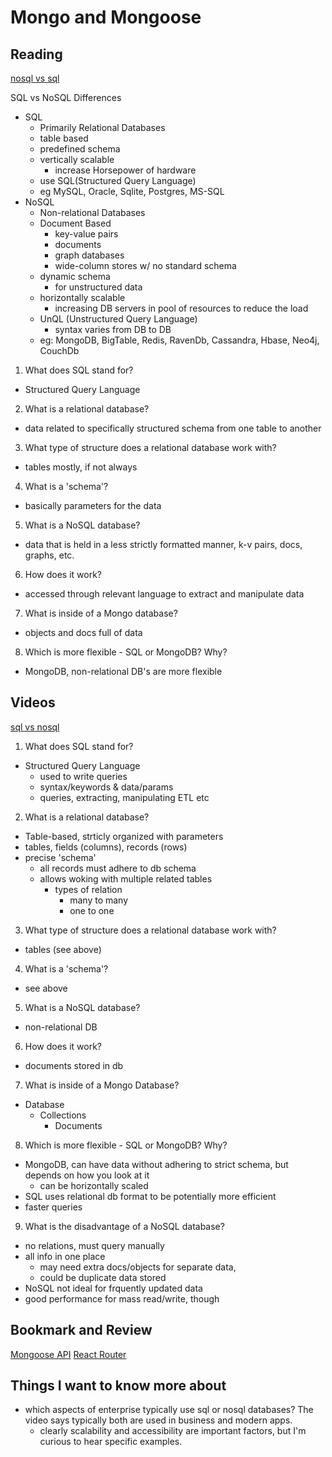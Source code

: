 # Mongo and Mongoose

## Reading

[nosql vs sql](https://www.thegeekstuff.com/2014/01/sql-vs-nosql-db/?utm_source=tuicool)

SQL vs NoSQL Differences

- SQL
  - Primarily Relational Databases
  - table based
  - predefined schema
  - vertically scalable
    - increase Horsepower of hardware
  - use SQL(Structured Query Language)
  - eg MySQL, Oracle, Sqlite, Postgres, MS-SQL
- NoSQL
  - Non-relational Databases
  - Document Based
    - key-value pairs
    - documents
    - graph databases
    - wide-column stores w/ no standard schema
  - dynamic schema
    - for unstructured data
  - horizontally scalable
    - increasing DB servers in pool of resources to reduce the load
  - UnQL (Unstructured Query Language)
    - syntax varies from DB to DB
  - eg: MongoDB, BigTable, Redis, RavenDb, Cassandra, Hbase, Neo4j, CouchDb

1. What does SQL stand for?
  - Structured Query Language
2. What is a relational database?
  - data related to specifically structured schema from one table to another
3. What type of structure does a relational database work with?
  - tables mostly, if not always
4. What is a 'schema'?
  - basically parameters for the data
5. What is a NoSQL database?
  - data that is held in a less strictly formatted manner, k-v pairs, docs, graphs, etc.
6. How does it work?
  - accessed through relevant language to extract and manipulate data
7. What is inside of a Mongo database?
  - objects and docs full of data 
8. Which is more flexible - SQL or MongoDB? Why?
  - MongoDB, non-relational DB's are more flexible


## Videos

[sql vs nosql](https://www.youtube.com/watch?v=ZS_kXvOeQ5Y)

1. What does SQL stand for?
  - Structured Query Language
    - used to write queries
    - syntax/keywords & data/params
    - queries, extracting, manipulating ETL etc
2. What is a relational database?
  - Table-based, strticly organized with parameters
  - tables, fields (columns), records (rows)
  - precise 'schema'
    - all records must adhere to db schema
    - allows woking with multiple related tables
      - types of relation
        - many to many
        - one to one
3. What type of structure does a relational database work with?
  - tables (see above)
4. What is a 'schema'?
  - see above
5. What is a NoSQL database?
  - non-relational DB
6. How does it work?
  - documents stored in db
7. What is inside of a Mongo Database?
  - Database
    - Collections
      - Documents
8. Which is more flexible - SQL or MongoDB? Why?
  - MongoDB, can have data without adhering to strict schema, but depends on how you look at it
    - can be horizontally scaled
  - SQL uses relational db format to be potentially more efficient
  - faster queries
9. What is the disadvantage of a NoSQL database?
  - no relations, must query manually
  - all info in one place
    - may need extra docs/objects for separate data,
    - could be duplicate data stored
  - NoSQL not ideal for frquently updated data
  - good performance for mass read/write, though

## Bookmark and Review

[Mongoose API](https://mongoosejs.com/docs/api.html#Model)
[React Router](https://reactrouter.com/web/api/BrowserRouter)

## Things I want to know more about
- which aspects of enterprise typically use sql or nosql databases? The video says typically both are used in business and modern apps.
  - clearly scalability and accessibility are important factors, but I'm curious to hear specific examples. 